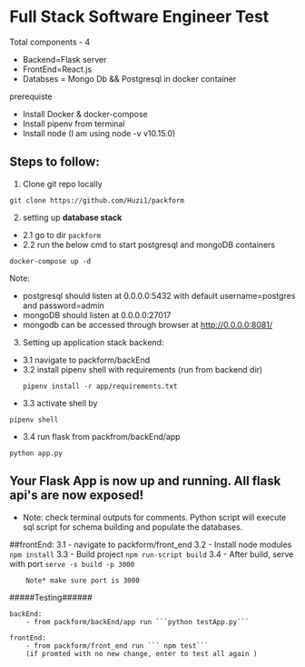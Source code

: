 # Full Stack Software Engineer Test

Total components - 4
 - Backend=Flask server
 - FrontEnd=React.js
 - Databses = Mongo Db && Postgresql in docker container

prerequiste 
 - Install Docker & docker-compose
 - Install pipenv from terminal
 - Install node (I am using node -v v10.15.0)




## Steps to follow:
1. Clone git repo locally 

 `git clone https://github.com/Huzi1/packform`

2. setting up **database stack**
- 2.1 go to dir `packform`
- 2.2 run the below cmd to start postgresql and mongoDB containers
```
docker-compose up -d 
```
    
Note:
- postgresql should listen at 0.0.0.0:5432 with default username=postgres and password=admin
- mongoDB should listen at 0.0.0.0:27017 
- mongodb can be accessed through browser at http://0.0.0.0:8081/ 


3. Setting up application stack 
backend: 
- 3.1  navigate to packform/backEnd 
- 3.2  install pipenv shell with requirements (run from backend dir)
    ```
    pipenv install -r app/requirements.txt
    ```
- 3.3  activate shell by 
```shell
pipenv shell 
```
- 3.4   run flask from packfrom/backEnd/app 
```
python app.py
```

## Your Flask App is now up and running. All flask api's are now exposed!

- Note: check terminal outputs for comments. Python script will execute sql script for schema building and populate the databases.
       
##frontEnd:
        3.1 - navigate to packform/front_end
        3.2 - Install node modules  ```npm install```
        3.3 - Build project ```npm run-script build```
        3.4 - After build, serve with port ```serve -s build -p 3000```

        Note* make sure port is 3000


#####Testing######

    backEnd: 
        - from packform/backEnd/app run ```python testApp.py```
        
    frontEnd:
        - from packform/front_end run ``` npm test```
        (if promted with no new change, enter to test all again )
        
